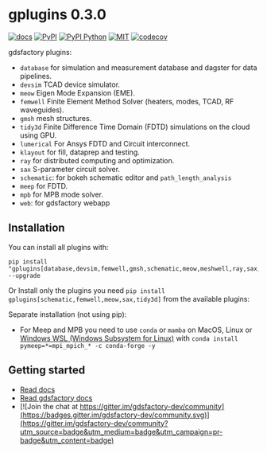 # gplugins 0.3.0

[![docs](https://github.com/gdsfactory/gplugins/actions/workflows/pages.yml/badge.svg)](https://gdsfactory.github.io/gplugins/)
[![PyPI](https://img.shields.io/pypi/v/gplugins)](https://pypi.org/project/gplugins/)
[![PyPI Python](https://img.shields.io/pypi/pyversions/gplugins.svg)](https://pypi.python.org/pypi/gplugins)
[![MIT](https://img.shields.io/github/license/gdsfactory/gplugins)](https://choosealicense.com/licenses/mit/)
[![codecov](https://img.shields.io/codecov/c/github/gdsfactory/gplugins)](https://codecov.io/gh/gdsfactory/gdsfactory/tree/main/gplugins)

gdsfactory plugins:

- `database` for simulation and measurement database and dagster for data pipelines.
- `devsim` TCAD device simulator.
- `meow` Eigen Mode Expansion (EME).
- `femwell` Finite Element Method Solver (heaters, modes, TCAD, RF waveguides).
- `gmsh` mesh structures.
- `tidy3d` Finite Difference Time Domain (FDTD) simulations on the cloud using GPU.
- `lumerical` For Ansys FDTD and Circuit interconnect.
- `klayout` for fill, dataprep and testing.
- `ray` for distributed computing and optimization.
- `sax` S-parameter circuit solver.
- `schematic`: for bokeh schematic editor and `path_length_analysis`
- `meep` for FDTD.
- `mpb` for MPB mode solver.
- `web`: for gdsfactory webapp

## Installation

You can install all plugins with:

```
pip install "gplugins[database,devsim,femwell,gmsh,schematic,meow,meshwell,ray,sax,tidy3d]" --upgrade
```

Or Install only the plugins you need `pip install gplugins[schematic,femwell,meow,sax,tidy3d]` from the available plugins:

Separate installation (not using pip):

- For Meep and MPB you need to use `conda` or `mamba` on MacOS, Linux or [Windows WSL (Windows Subsystem for Linux)](https://learn.microsoft.com/en-us/windows/wsl/install) with `conda install pymeep=*=mpi_mpich_* -c conda-forge -y`

## Getting started

- [Read docs](https://gdsfactory.github.io/gplugins/)
- [Read gdsfactory docs](https://gdsfactory.github.io/gdsfactory/)
- [![Join the chat at https://gitter.im/gdsfactory-dev/community](https://badges.gitter.im/gdsfactory-dev/community.svg)](https://gitter.im/gdsfactory-dev/community?utm_source=badge&utm_medium=badge&utm_campaign=pr-badge&utm_content=badge)
